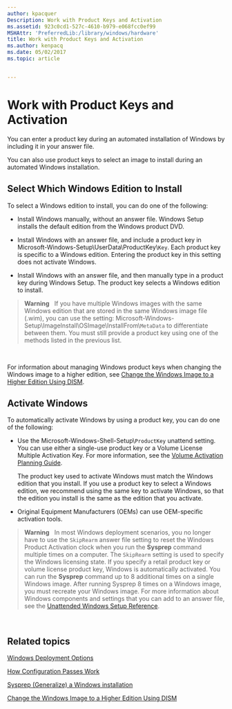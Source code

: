 ```yaml
---
author: kpacquer
Description: Work with Product Keys and Activation
ms.assetid: 923c0cd1-527c-4610-b979-e068fcc0ef99
MSHAttr: 'PreferredLib:/library/windows/hardware'
title: Work with Product Keys and Activation
ms.author: kenpacq
ms.date: 05/02/2017
ms.topic: article


---
```


# Work with Product Keys and Activation


You can enter a product key during an automated installation of Windows by including it in your answer file.

You can also use product keys to select an image to install during an automated Windows installation.


## <span id="SelectWhichWindowsToInstall"></span><span id="selectwhichwindowstoinstall"></span><span id="SELECTWHICHWINDOWSTOINSTALL"></span>Select Which Windows Edition to Install


To select a Windows edition to install, you can do one of the following:

-   Install Windows manually, without an answer file. Windows Setup installs the default edition from the Windows product DVD.

-   Install Windows with an answer file, and include a product key in Microsoft-Windows-Setup\\UserData\\ProductKey\\`Key`. Each product key is specific to a Windows edition. Entering the product key in this setting does not activate Windows.

-   Install Windows with an answer file, and then manually type in a product key during Windows Setup. The product key selects a Windows edition to install.

>**Warning**  
If you have multiple Windows images with the same Windows edition that are stored in the same Windows image file (.wim), you can use the setting: Microsoft-Windows-Setup\\ImageInstall\\OSImage\\InstallFrom\\`MetaData` to differentiate between them. You must still provide a product key using one of the methods listed in the previous list.

 

For information about managing Windows product keys when changing the Windows image to a higher edition, see [Change the Windows Image to a Higher Edition Using DISM](change-the-windows-image-to-a-higher-edition-using-dism.md).

## <span id="ActivateWindowsByUsingAProductKey"></span><span id="activatewindowsbyusingaproductkey"></span><span id="ACTIVATEWINDOWSBYUSINGAPRODUCTKEY"></span>Activate Windows


To automatically activate Windows by using a product key, you can do one of the following:

-   Use the Microsoft-Windows-Shell-Setup\\`ProductKey` unattend setting. You can use either a single-use product key or a Volume License Multiple Activation Key. For more information, see the [Volume Activation Planning Guide](http://go.microsoft.com/fwlink/p/?LinkID=734870).

    The product key used to activate Windows must match the Windows edition that you install. If you use a product key to select a Windows edition, we recommend using the same key to activate Windows, so that the edition you install is the same as the edition that you activate.

-   Original Equipment Manufacturers (OEMs) can use OEM-specific activation tools.

>**Warning**  
In most Windows deployment scenarios, you no longer have to use the `SkipRearm` answer file setting to reset the Windows Product Activation clock when you run the **Sysprep** command multiple times on a computer. The `SkipRearm` setting is used to specify the Windows licensing state. If you specify a retail product key or volume license product key, Windows is automatically activated. You can run the **Sysprep** command up to 8 additional times on a single Windows image. After running Sysprep 8 times on a Windows image, you must recreate your Windows image. For more information about Windows components and settings that you can add to an answer file, see the [Unattended Windows Setup Reference](http://go.microsoft.com/fwlink/?LinkId=206281).

 

## <span id="related_topics"></span>Related topics


[Windows Deployment Options](windows-deployment-options.md)

[How Configuration Passes Work](how-configuration-passes-work.md)

[Sysprep (Generalize) a Windows installation](sysprep--generalize--a-windows-installation.md)

[Change the Windows Image to a Higher Edition Using DISM](change-the-windows-image-to-a-higher-edition-using-dism.md)

 

 






